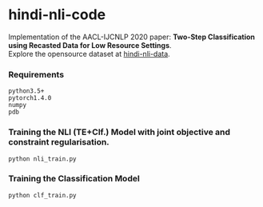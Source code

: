 # hindi-nli-code

Implementation of the AACL-IJCNLP 2020 paper: <b>Two-Step Classification using Recasted Data for Low Resource Settings</b>. <br>
Explore the opensource dataset at <a href="https://github.com/midas-research/hindi-nli-data">hindi-nli-data</a>.

<h3> Requirements </h3>

```
python3.5+
pytorch1.4.0
numpy
pdb
```

<h3> Training the NLI (TE+Clf.) Model with joint objective and constraint regularisation. </h3>

```
python nli_train.py
```

<h3> Training the Classification Model </h3>

```
python clf_train.py
```
